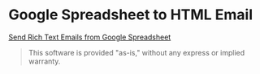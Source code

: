 # Google Spreadsheet to HTML Email

[Send Rich Text Emails from Google Spreadsheet](https://www.labnol.org/send-rich-text-emails-200830)

> This software is provided "as-is," without any express or implied warranty.
